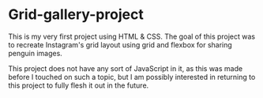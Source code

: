 # Grid-gallery-project
This is my very first project using HTML &amp; CSS. The goal of this project was to recreate Instagram's grid layout using grid and flexbox for sharing penguin images.

This project does not have any sort of JavaScript in it, as this was made before I touched on such a topic, but I am possibly interested in returning to this project to fully flesh it out in the future.
